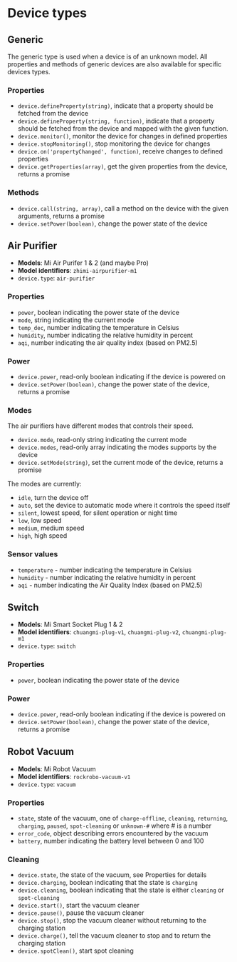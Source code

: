 # Device types

## Generic

The generic type is used when a device is of an unknown model. All properties
and methods of generic devices are also available for specific devices types.

### Properties

* `device.defineProperty(string)`, indicate that a property should be fetched from the device
* `device.defineProperty(string, function)`, indicate that a property should be fetched from the device and mapped with the given function.
* `device.monitor()`, monitor the device for changes in defined properties
* `device.stopMonitoring()`, stop monitoring the device for changes
* `device.on('propertyChanged', function)`, receive changes to defined properties
* `device.getProperties(array)`, get the given properties from the device, returns a promise

### Methods

* `device.call(string, array)`, call a method on the device with the given arguments, returns a promise
* `device.setPower(boolean)`, change the power state of the device

## Air Purifier

* **Models**: Mi Air Purifer 1 & 2 (and maybe Pro)
* **Model identifiers**: `zhimi-airpurifier-m1`
* `device.type`: `air-purifier`

### Properties

* `power`, boolean indicating the power state of the device
* `mode`, string indicating the current mode
* `temp_dec`, number indicating the temperature in Celsius
* `humidity`, number indicating the relative humidity in percent
* `aqi`, number indicating the air quality index (based on PM2.5)

### Power

* `device.power`, read-only boolean indicating if the device is powered on
* `device.setPower(boolean)`, change the power state of the device, returns a promise

### Modes

The air purifiers have different modes that controls their speed.

* `device.mode`, read-only string indicating the current mode
* `device.modes`, read-only array indicating the modes supports by the device
* `device.setMode(string)`, set the current mode of the device, returns a promise

The modes are currently:

* `idle`, turn the device off
* `auto`, set the device to automatic mode where it controls the speed itself
* `silent`, lowest speed, for silent operation or night time
* `low`, low speed
* `medium`, medium speed
* `high`, high speed

### Sensor values

* `temperature` - number indicating the temperature in Celsius
* `humidity` - number indicating the relative humidity in percent
* `aqi` - number indicating the Air Quality Index (based on PM2.5)

## Switch

* **Models**: Mi Smart Socket Plug 1 & 2
* **Model identifiers**: `chuangmi-plug-v1`, `chuangmi-plug-v2`, `chuangmi-plug-m1`
* `device.type`: `switch`

### Properties

* `power`, boolean indicating the power state of the device

### Power

* `device.power`, read-only boolean indicating if the device is powered on
* `device.setPower(boolean)`, change the power state of the device, returns a promise

## Robot Vacuum

* **Models**: Mi Robot Vacuum
* **Model identifiers**: `rockrobo-vacuum-v1`
* `device.type`: `vacuum`

### Properties

* `state`, state of the vacuum, one of `charge-offline`, `cleaning`, `returning`, `charging`, `paused`, `spot-cleaning` or `unknown-#` where # is a number
* `error_code`, object describing errors encountered by the vacuum
* `battery`, number indicating the battery level between 0 and 100

### Cleaning

* `device.state`, the state of the vacuum, see Properties for details
* `device.charging`, boolean indicating that the state is `charging`
* `device.cleaning`, boolean indicating that the state is either `cleaning` or `spot-cleaning`
* `device.start()`, start the vacuum cleaner
* `device.pause()`, pause the vacuum cleaner
* `device.stop()`, stop the vacuum cleaner without returning to the charging station
* `device.charge()`, tell the vacuum cleaner to stop and to return the charging station
* `device.spotClean()`, start spot cleaning
